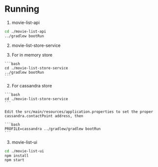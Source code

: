 # Running

1. movie-list-api

  ```bash
  cd ./movie-list-api
  ../gradlew bootRun
  ```

2. movie-list-store-service

  1. For in memory store

    ```bash
    cd ./movie-list-store-service
    ../gradlew bootRun
    ```

  2. For cassandra store

    ```bash
    cd ./movie-list-store-service
    ```

    Edit the src/main/resources/application.properties to set the proper cassandra.contactPoint address, then

    ```bash
    PROFILE=cassandra ../gradlew/gradlew bootRun
    ```

3. movie-list-ui

  ```bash
  cd ./movie-list-ui
  npm install
  npm start
  ```

